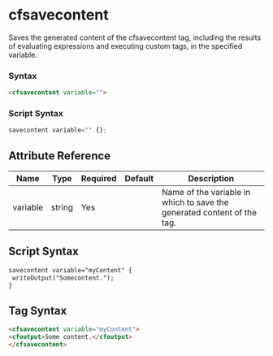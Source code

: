 # cfsavecontent

Saves the generated content of the cfsavecontent tag, including the results of evaluating expressions and executing custom tags, in the specified variable.

### Syntax

```html
<cfsavecontent variable="">
```

### Script Syntax

```javascript
savecontent variable="" {};
```

## Attribute Reference

| Name | Type | Required | Default | Description |
| --- | --- | --- | --- | --- |
| variable | string | Yes |  | Name of the variable in which to save the generated content of the tag. |

## Script Syntax

```html
savecontent variable="myContent" {
 writeOutput("Somecontent.");
}
```

## Tag Syntax

```html
<cfsavecontent variable="myContent">
<cfoutput>Some content.</cfoutput>
</cfsavecontent>
```
